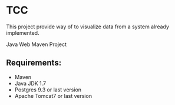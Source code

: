 # TCC
This project provide way of to visualize data from a system already implemented.

Java Web Maven Project

## Requirements:
* Maven
* Java JDK 1.7
* Postgres 9.3 or last version
* Apache Tomcat7 or last version
